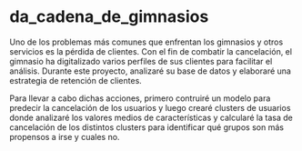 # da_cadena_de_gimnasios

Uno de los problemas más comunes que enfrentan los gimnasios y otros servicios es la pérdida de clientes. Con el fin de combatir la cancelación, el gimnasio ha digitalizado varios perfiles de sus clientes para facilitar el análisis. Durante este proyecto, analizaré su base de datos y elaboraré una estrategia de retención de clientes.

Para llevar a cabo dichas acciones, primero contruiré un modelo para predecir la cancelación de los usuarios y luego crearé clusters de usuarios donde analizaré los valores medios de características y calcularé la tasa de cancelación de los distintos clusters para identificar qué grupos son más propensos a irse y cuales no.
